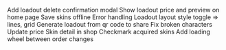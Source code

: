 Add loadout delete confirmation modal
Show loadout price and preview on home page
Save skins offline
Error handling
Loadout layout style toggle => lines, grid
Generate loadout from qr code to share
Fix broken characters
Update price
Skin detail in shop
Checkmark acquired skins
Add loading wheel between order changes
